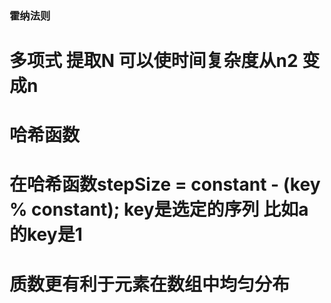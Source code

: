 ### 霍纳法则 
  # 多项式 提取N 可以使时间复杂度从n2 变成n
  # 哈希函数
  # 在哈希函数stepSize = constant - (key % constant); key是选定的序列  比如a 的key是1 
  # 质数更有利于元素在数组中均匀分布 
  <!-- 
  霍纳法则
  p(x)=2x^4－x^3+3x^2+x－5
      =x(2x^3－x^2+3x+1)－5
      =x(x(2x^2－x+3)+1)－5
      =x(x(x(2x－1)+3)+1)－5
  
  
   -->